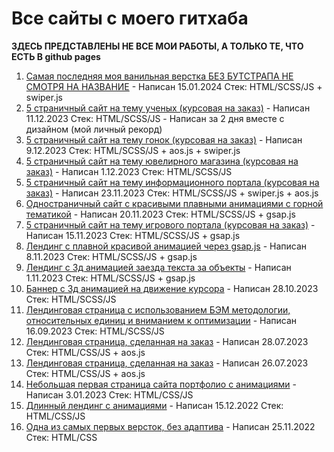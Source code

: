# Все сайты с моего гитхаба
**ЗДЕСЬ ПРЕДСТАВЛЕНЫ НЕ ВСЕ МОИ РАБОТЫ, А ТОЛЬКО ТЕ, ЧТО ЕСТЬ В github pages**
1. [Самая последняя моя ванильная верстка БЕЗ БУТСТРАПА НЕ СМОТРЯ НА НАЗВАНИЕ](https://alexfedd.github.io/bootstrap-project) - Написан 15.01.2024 Стек: HTML/SCSS/JS + swiper.js
2. [5 страничный сайт на тему ученых (курсовая на заказ)](https://alexfedd.github.io/science-star) - Написан 11.12.2023 Стек: HTML/SCSS/JS - Написан за 2 дня вместе с дизайном (мой личный рекорд)
3. [5 страничный сайт на тему гонок (курсовая на заказ)](https://alexfedd.github.io/raceway-rentals) - Написан 9.12.2023 Стек: HTML/SCSS/JS + aos.js + swiper.js
4. [5 страничный сайт на тему ювелирного магазина (курсовая на заказ)](https://alexfedd.github.io/elegantrove) - Написан 1.12.2023 Стек: HTML/SCSS/JS
5. [5 страничный сайт на тему информационного портала (курсовая на заказ)](https://alexfedd.github.io/codeuniverse) - Написан 23.11.2023 Стек: HTML/SCSS/JS + swiper.js + aos.js
6. [Одностраничный сайт с красивыми плавными анимациями с горной тематикой](https://alexfedd.github.io/mountains-site) - Написан 20.11.2023 Стек: HTML/SCSS/JS + gsap.js
7. [5 страничный сайт на тему игрового портала (курсовая на заказ)](https://alexfedd.github.io/gamechrono) - Написан 15.11.2023 Стек: HTML/SCSS/JS + gsap.js
8. [Лендинг с плавной красивой анимацией через gsap.js](https://alexfedd.github.io/smooth-animated-site/) - Написан 8.11.2023 Стек: HTML/SCSS/JS + gsap.js
9. [Лендинг c 3д анимацией заезда текста за объекты](https://alexfedd.github.io/scroll-parallax-site/) - Написан 1.11.2023 Стек: HTML/SCSS/JS + gsap.js
10. [Баннер с 3д анимацией на движение курсора](https://alexfedd.github.io/3d-parallax-site/) - Написан 28.10.2023 Стек: HTML/SCSS/JS
11. [Лендинговая страница с использованием БЭМ методологии, относительных единиц и вниманием к оптимизации](https://alexfedd.github.io/sprucevita/) - Написан 16.09.2023 Стек: HTML/SCSS/JS
12. [Лендинговая страница, сделанная на заказ](https://alexfedd.github.io/toxic-family/) - Написан 28.07.2023 Стек: HTML/CSS/JS + aos.js
13. [Лендинговая страница, сделанная на заказ](https://alexfedd.github.io/raketka/) - Написан 26.07.2023 Стек: HTML/CSS/JS + aos.js
14. [Небольшая первая страница сайта портфолио с анимациями](https://alexfedd.github.io/portfolio-template/) - Написан 3.01.2023 Стек: HTML/CSS/JS
15. [Длинный лендинг с анимациями](https://alexfedd.github.io/cpa.club/) - Написан 15.12.2022 Стек: HTML/CSS/JS
16. [Одна из самых первых версток, без адаптива](https://alexfedd.github.io/filmservice/) - Написан 25.11.2022 Стек: HTML/CSS

